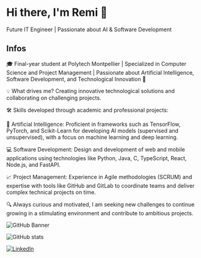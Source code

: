 # Hi there, I'm Remi 👋

Future IT Engineer | Passionate about AI & Software Development

## Infos

🎓 Final-year student at Polytech Montpellier | Specialized in Computer Science and Project Management | Passionate about Artificial Intelligence, Software Development, and Technological Innovation 🚀

💡 What drives me? Creating innovative technological solutions and collaborating on challenging projects.

🛠️ Skills developed through academic and professional projects:

🤖 Artificial Intelligence: Proficient in frameworks such as TensorFlow, PyTorch, and Scikit-Learn for developing AI models (supervised and unsupervised), with a focus on machine learning and deep learning.

💻 Software Development: Design and development of web and mobile applications using technologies like Python, Java, C, TypeScript, React, Node.js, and FastAPI.

📈 Project Management: Experience in Agile methodologies (SCRUM) and expertise with tools like GitHub and GitLab to coordinate teams and deliver complex technical projects on time.

🔍 Always curious and motivated, I am seeking new challenges to continue growing in a stimulating environment and contribute to ambitious projects.


![GitHub Banner](https://i.pinimg.com/736x/7c/ed/32/7ced32d6cfb80d49545444c0a382de3b.jpg)


![GitHub stats](https://github-readme-stats.vercel.app/api?username=RemiJorge&show_icons=true&theme=radical)

[![LinkedIn](https://img.shields.io/badge/-LinkedIn-blue?style=flat&logo=linkedin)](https://linkedin.com/in/remi-jorge)


<!--
**RemiJorge/RemiJorge** is a ✨ _special_ ✨ repository because its `README.md` (this file) appears on your GitHub profile.

Here are some ideas to get you started:

- 🔭 I’m currently working on ...
- 🌱 I’m currently learning ...
- 👯 I’m looking to collaborate on ...
- 🤔 I’m looking for help with ...
- 💬 Ask me about ...
- 📫 How to reach me: ...
- 😄 Pronouns: ...
- ⚡ Fun fact: ...
-->
